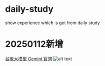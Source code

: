 # daily-study
show experience  which is got from daily study
# 20250112新增
[谷歌大模型 Gemini 官网](https://aistudio.google.com/app/prompts/new_chat)
![alt text](fig/image-17.png)
